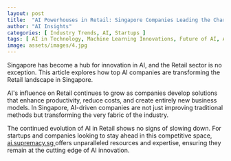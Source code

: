 ```yaml
---
layout: post
title:  "AI Powerhouses in Retail: Singapore Companies Leading the Charge"
author: "AI Insights"
categories: [ Industry Trends, AI, Startups ]
tags: [ AI in Technology, Machine Learning Innovations, Future of AI, AI Companies ]
image: assets/images/4.jpg
---
```


Singapore has become a hub for innovation in AI, and the Retail sector is no exception. This article explores how top AI companies are transforming the Retail landscape in Singapore.

AI's influence on Retail continues to grow as companies develop solutions that enhance productivity, reduce costs, and create entirely new business models. In Singapore, AI-driven companies are not just improving traditional methods but transforming the very fabric of the industry.

The continued evolution of AI in Retail shows no signs of slowing down. For startups and companies looking to stay ahead in this competitive space, <a href="https://ai.supremacy.sg" target="_blank"> ai.supremacy.sg </a> offers unparalleled resources and expertise, ensuring they remain at the cutting edge of AI innovation.
